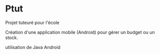 # Ptut
Projet tuteuré pour l'école

Création d'une application mobile (Android) pour gérer un budget ou un stock.

utilisation de Java Android
